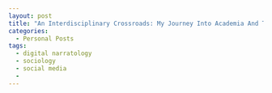 ```yaml
---
layout: post
title: "An Interdisciplinary Crossroads: My Journey Into Academia And The Digital Humanities"
categories:
  - Personal Posts
tags:
  - digital narratology
  - sociology
  - social media
  - 
---
```

